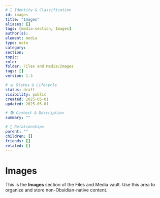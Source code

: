 ```yaml
---
# 📄 Identity & Classification
id: images
title: "Images"
aliases: []
tags: [media-section, Images]
author(s):
element: media
type: note
category:
section:
topic:
role:
folder: Files and Media/Images
tags: []
version: 1.3

# 📊 Status & Lifecycle
status: draft
visibility: public
created: 2025-05-01
updated: 2025-05-01

# 📚 Context & Description
summary: ""

# 🧱 Relationships
parent: ""
children: []
friends: []
related: []
---
```


# Images

This is the **Images** section of the Files and Media vault.
Use this area to organize and store non-Obsidian-native content.
